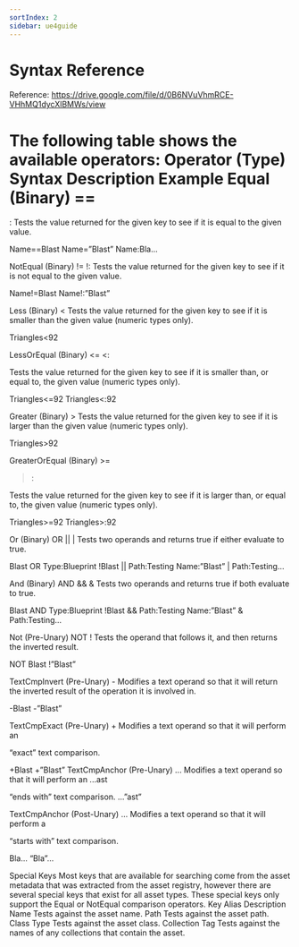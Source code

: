 ```yaml
---
sortIndex: 2
sidebar: ue4guide
---
```


# Syntax Reference

Reference: <https://drive.google.com/file/d/0B6NVuVhmRCE-VHhMQ1dycXlBMWs/view>

The following table shows the available operators:
Operator (Type) Syntax Description Example
Equal (Binary) ==
=
:
Tests the value returned for the given key to see if
it is equal to the given value.

Name==Blast
Name=”Blast”
Name:Bla...

NotEqual (Binary) !=
!:
Tests the value returned for the given key to see if
it is not equal to the given value.

Name!=Blast
Name!:”Blast”

Less (Binary) < Tests the value returned for the given key to see if
it is smaller than the given value (numeric types
only).

Triangles<92

LessOrEqual (Binary) <=
<:

Tests the value returned for the given key to see if
it is smaller than, or equal to, the given value
(numeric types only).

Triangles<=92
Triangles<:92

Greater (Binary) > Tests the value returned for the given key to see if
it is larger than the given value (numeric types
only).

Triangles>92

GreaterOrEqual (Binary) >=
>:

Tests the value returned for the given key to see if
it is larger than, or equal to, the given value
(numeric types only).

Triangles>=92
Triangles>:92

Or (Binary) OR
||
|
Tests two operands and returns true if either
evaluate to true.

Blast OR Type:Blueprint
!Blast || Path:Testing
Name:”Blast” | Path:Testing...

And (Binary) AND
&&
&
Tests two operands and returns true if both
evaluate to true.

Blast AND Type:Blueprint
!Blast && Path:Testing
Name:”Blast” & Path:Testing...

Not (Pre-Unary) NOT
!
Tests the operand that follows it, and then returns
the inverted result.

NOT Blast
!”Blast”

TextCmpInvert (Pre-Unary) - Modifies a text operand so that it will return the
inverted result of the operation it is involved in.

-Blast
-”Blast”

TextCmpExact (Pre-Unary) + Modifies a text operand so that it will perform an

“exact” text comparison.

+Blast
+”Blast”
TextCmpAnchor (Pre-Unary) ... Modifies a text operand so that it will perform an ...ast

“ends with” text comparison. ...”ast”

TextCmpAnchor (Post-Unary) ... Modifies a text operand so that it will perform a

“starts with” text comparison.

Bla...
“Bla”...


Special Keys
Most keys that are available for searching come from the asset metadata that was extracted from the asset registry, however there are several
special keys that exist for all asset types. These special keys only support the Equal or NotEqual comparison operators.
Key Alias Description
Name Tests against the asset name.
Path Tests against the asset path.
Class Type Tests against the asset class.
Collection Tag Tests against the names of any collections that contain the asset.
